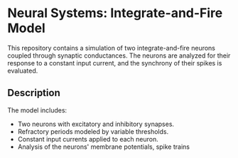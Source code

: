 # Neural Systems: Integrate-and-Fire Model

This repository contains a simulation of two integrate-and-fire neurons coupled through synaptic conductances. The neurons are analyzed for their response to a constant input current, and the synchrony of their spikes is evaluated.

## Description

The model includes:
- Two neurons with excitatory and inhibitory synapses.
- Refractory periods modeled by variable thresholds.
- Constant input currents applied to each neuron.
- Analysis of the neurons' membrane potentials, spike trains
